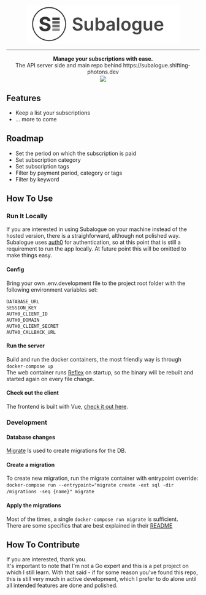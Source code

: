 <p align="center">
  <img src="logo.png" width="400" height="100"/>
</p>

---  

<p align="center">
  <strong>Manage your subscriptions with ease.</strong></br>
  The API server side and main repo behind https://subalogue.shifting-photons.dev</br>
  <img src="https://img.shields.io/badge/version-0.1.0-brightgreen" align="center"/></br>
</p>

## Features
- Keep a list your subscriptions
- ... more to come

## Roadmap
- Set the period on which the subscription is paid
- Set subscription category
- Set subscription tags
- Filter by payment period, category or tags
- Filter by keyword
  
  
## How To Use
### Run It Locally
If you are interested in using Subalogue on your machine instead of the hosted version, there is a straighforward, although not polished way.  
Subalogue uses [auth0](https://auth0.com/) for authentication, so at this point that is still a requirement to run the app locally. At future point this will be omitted to make things easy.

#### Config
Bring your own .env.development file to the project root folder with the following environment variables set:  
```
DATABASE_URL
SESSION_KEY
AUTH0_CLIENT_ID
AUTH0_DOMAIN
AUTH0_CLIENT_SECRET
AUTH0_CALLBACK_URL
```

#### Run the server
Build and run the docker containers, the most friendly way is through `docker-compose up`  
The web container runs [Reflex](https://github.com/cespare/reflex) on startup, so the binary will be rebuilt and started again on every file change.

#### Check out the client
The frontend is built with Vue, [check it out here](https://github.com/shifting-photons/subalogue_client).

### Development
#### Database changes
[Migrate](https://github.com/golang-migrate/migrate) Is used to create migrations for the DB.  

#### Create a migration
To create new migration, run the migrate container with entrypoint override:  
`docker-compose run --entrypoint="migrate create -ext sql -dir /migrations -seq {name}" migrate`

#### Apply the migrations
Most of the times, a single `docker-compose run migrate` is sufficient.  
There are some specifics that are best explained in their [README](https://github.com/golang-migrate/migrate/blob/master/GETTING_STARTED.md)

## How To Contribute
If you are interested, thank you.  
It's important to note that I'm not a Go expert and this is a pet project on which I still learn. With that said - if for some reason you've found this repo, this is still very much in active development, which I prefer to do alone until all intended features are done and polished.
